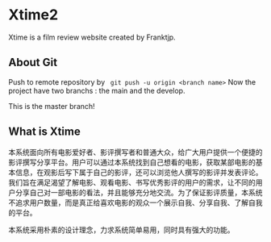 # Xtime2
Xtime is a film review website created by Franktjp.

## About Git
Push to remote repository by ` git push -u origin <branch name>`
Now the project have two branchs : the main and the develop.

This is the master branch!

## What is Xtime
本系统面向所有电影爱好者、影评撰写者和普通大众，给广大用户提供一个便捷的影评撰写分享平台。用户可以通过本系统找到自己想看的电影，获取某部电影的基本信息，在观影后写下属于自己的影评，还可以浏览他人撰写的影评并发表评论。
我们旨在满足渴望了解电影、观看电影、书写优秀影评的用户的需求，让不同的用户分享自己对一部电影的看法，并且能够充分地交流。为了保证影评质量，本系统不追求用户数量，而是真正给喜欢电影的观众一个展示自我、分享自我、了解自我的平台。

本系统采用朴素的设计理念，力求系统简单易用，同时具有强大的功能。
